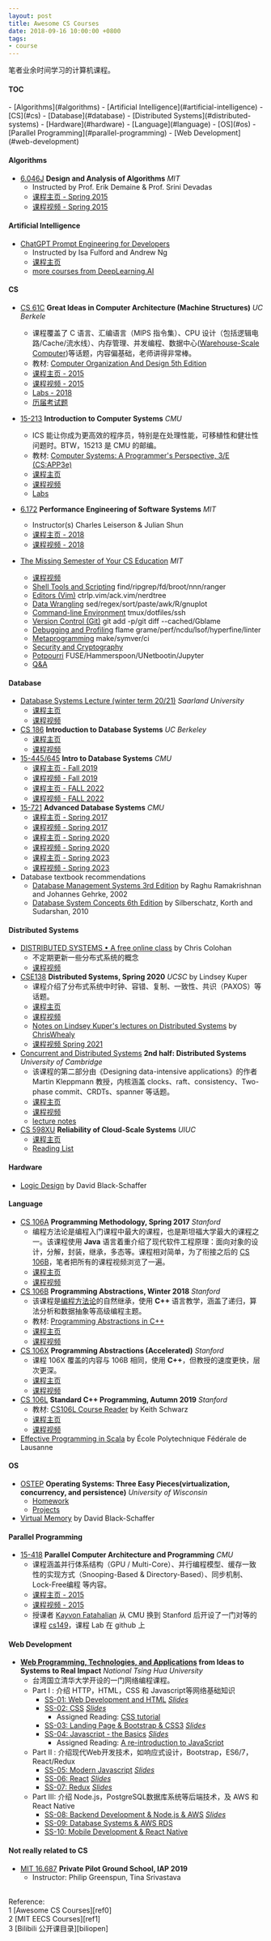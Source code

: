 ```yaml
---
layout: post
title: Awesome CS Courses
date: 2018-09-16 10:00:00 +0800
tags:
- course
---
```


笔者业余时间学习的计算机课程。

<h4>TOC</h4>
- [Algorithms](#algorithms)
- [Artificial Intelligence](#artificial-intelligence)
- [CS](#cs)
- [Database](#database)
- [Distributed Systems](#distributed-systems)
- [Hardware](#hardware)
- [Language](#language)
- [OS](#os)
- [Parallel Programming](#parallel-programming)
- [Web Development](#web-development)

#### Algorithms

- [6.046J][6046J] **Design and Analysis of Algorithms** *MIT*
  - Instructed by Prof. Erik Demaine & Prof. Srini Devadas
  - [课程主页 - Spring 2015][6046J]
  - [课程视频 - Spring 2015][6046J-video]

#### Artificial Intelligence

- [ChatGPT Prompt Engineering for Developers](chatgpt-prompt-engineering-for-developers)
  - Instructed by Isa Fulford and Andrew Ng
  - [课程主页][chatgpt-prompt-engineering-for-developers]
  - [more courses from DeepLearning.AI](https://www.deeplearning.ai/courses/)

#### CS

- [CS 61C][cs61c] **Great Ideas in Computer Architecture (Machine Structures)** *UC Berkele*
    - 课程覆盖了 C 语言、汇编语言（MIPS 指令集）、CPU 设计（包括逻辑电路/Cache/流水线）、内存管理、并发编程、数据中心([Warehouse-Scale Computer][wsc])等话题，内容偏基础，老师讲得非常棒。
    - 教材: [Computer Organization And Design 5th Edition][cs61c-refbook]
    - [课程主页 - 2015][cs61c]
    - [课程视频 - 2015][cs61c-video]
    - [Labs - 2018][cs61c-labs]
    - [历届考试题][cs61c-exam]

- [15-213][15213] **Introduction to Computer Systems** *CMU*
    - ICS 能让你成为更高效的程序员，特别是在处理性能，可移植性和健壮性问题时。BTW，15213 是 CMU 的邮编。
    - 教材: [Computer Systems: A Programmer's Perspective, 3/E (CS:APP3e)][15213-textbook]
    - [课程主页][15213]
    - [课程视频][15213-video]
    - [Labs][15213-labs]

- [6.172][6172] **Performance Engineering of Software Systems** *MIT*
    - Instructor(s) Charles Leiserson & Julian Shun
    - [课程主页 - 2018][6172]
    - [课程视频 - 2018][6172-video]

- [The Missing Semester of Your CS Education][missing-semester] *MIT*
    - [课程视频][missing-semester-video]
    - [Shell Tools and Scripting][ms-shell-tools] find/ripgrep/fd/broot/nnn/ranger
    - [Editors (Vim)][ms-editors] ctrlp.vim/ack.vim/nerdtree
    - [Data Wrangling][ms-data-wrangling] sed/regex/sort/paste/awk/R/gnuplot
    - [Command-line Environment][ms-command-line] tmux/dotfiles/ssh
    - [Version Control (Git)][ms-version-control] git add -p/git diff --cached/Gblame
    - [Debugging and Profiling][ms-debugging-profiling] flame grame/perf/ncdu/lsof/hyperfine/linter
    - [Metaprogramming][ms-metaprogramming] make/symver/ci
    - [Security and Cryptography][ms-security]
    - [Potpourri][ms-potpourri] FUSE/Hammerspoon/UNetbootin/Jupyter
    - [Q&A][ms-qa]

#### Database

- [Database Systems Lecture (winter term 20/21)][dbsys20] *Saarland University*
    - [课程主页][dbsys20]
    - [课程视频][dbsys20-video]
- [CS 186][cs186] **Introduction to Database Systems** *UC Berkeley*
  - [课程主页][cs186]
  - [课程视频][CS186Berkeley]
- [15-445/645][15445] **Intro to Database Systems** *CMU*
  - [课程主页 - Fall 2019](https://15445.courses.cs.cmu.edu/fall2019/)
  - [课程视频 - Fall 2019](https://www.youtube.com/playlist?list=PLSE8ODhjZXjbohkNBWQs_otTrBTrjyohi)
  - [课程主页 - FALL 2022](https://15445.courses.cs.cmu.edu/fall2022/)
  - [课程视频 - FALL 2022](https://www.youtube.com/playlist?list=PLSE8ODhjZXjaKScG3l0nuOiDTTqpfnWFf)
- [15-721][15721] **Advanced Database Systems** *CMU*
  - [课程主页 - Spring 2017](https://15721.courses.cs.cmu.edu/spring2017/schedule.html)
  - [课程视频 - Spring 2017](https://www.youtube.com/playlist?list=PLSE8ODhjZXjYgTIlqf4Dy9KQpQ7kn1Tl0)
  - [课程主页 - Spring 2020](https://15721.courses.cs.cmu.edu/spring2020/schedule.html)
  - [课程视频 - Spring 2020](https://www.youtube.com/playlist?list=PLSE8ODhjZXjasmrEd2_Yi1deeE360zv5O)
  - [课程主页 - Spring 2023](https://15721.courses.cs.cmu.edu/spring2023/schedule.html)
  - [课程视频 - Spring 2023](https://www.youtube.com/playlist?list=PLSE8ODhjZXjYzlLMbX3cR0sxWnRM7CLFn)
- Database textbook recommendations
  - [Database Management Systems 3rd Edition](https://www.amazon.com/Database-Management-Systems-Raghu-Ramakrishnan/dp/0072465638) by Raghu Ramakrishnan and Johannes Gehrke, 2002
  - [Database System Concepts 6th Edition](https://www.amazon.com/dp/0073523321) by Silberschatz, Korth and Sudarshan, 2010

#### Distributed Systems

- [DISTRIBUTED SYSTEMS • A free online class](http://www.distributedsystemscourse.com/) by Chris Colohan
  - 不定期更新一些分布式系统的概念
  - [课程视频][distributedsystemscourse-video]
- [CSE138][cse138] **Distributed Systems, Spring 2020** *UCSC* by Lindsey Kuper
  - 课程介绍了分布式系统中时钟、容错、复制、一致性、共识（PAXOS）等话题。
  - [课程主页][cse138]
  - [课程视频][cse138-2020-video]
  - [Notes on Lindsey Kuper's lectures on Distributed Systems][cse138-2020-notes] by [ChrisWhealy](https://github.com/ChrisWhealy)
  - [课程视频 Spring 2021][cse138-2021-video]
- [Concurrent and Distributed Systems][ConcDisSys] **2nd half: Distributed Systems** *University of Cambridge*
  - 该课程的第二部分由《Designing data-intensive applications》的作者 Martin Kleppmann 教授，内核涵盖 clocks、raft、consistency、Two-phase commit、CRDTs、spanner 等话题。
  - [课程主页][ConcDisSys]
  - [课程视频](https://www.youtube.com/playlist?list=PLeKd45zvjcDFUEv_ohr_HdUFe97RItdiB)
  - [lecture notes](https://www.cl.cam.ac.uk/teaching/2122/ConcDisSys/dist-sys-notes.pdf)
- [CS 598XU][cs598xu] **Reliability of Cloud-Scale Systems** *UIUC*
  - [课程主页][cs598xu]
  - [Reading List][cs598xu-reading-list]

#### Hardware

- [Logic Design](https://www.youtube.com/watch?v=4729f01Fw2U&list=PLiwt1iVUib9vXV5xqD_QCTU5SVMjDN5U_) by 
David Black-Schaffer

#### Language

- [CS 106A][cs106a] **Programming Methodology, Spring 2017** *Stanford*
    - 编程方法论是编程入门课程中最大的课程，也是斯坦福大学最大的课程之一。该课程使用 **Java** 语言着重介绍了现代软件工程原理：面向对象的设计，分解，封装，继承，多态等。课程相对简单，为了衔接之后的 [CS 106B][cs106b]，笔者把所有的课程视频浏览了一遍。
    - [课程主页][cs106a]
    - [课程视频][cs106a-video]
- [CS 106B][cs106b] **Programming Abstractions, Winter 2018** *Stanford*
    - 该课程是[编程方法论][cs106a]的自然继承，使用 **C++** 语言教学，涵盖了递归，算法分析和数据抽象等高级编程主题。
    - 教材: [Programming Abstractions in C++][cs106b-textbook]
    - [课程主页][cs106b]
    - [课程视频][cs106b-video]
- [CS 106X][cs106x] **Programming Abstractions (Accelerated)** *Stanford*
    - 课程 106X 覆盖的内容与 106B 相同，使用 **C++**，但教授的速度更快，层次更深。
    - [课程主页][cs106x]
    - [课程视频][cs106x-video]
- [CS 106L][cs106l] **Standard C++ Programming, Autumn 2019** *Stanford*
    - 教材: [CS106L Course Reader][cs106l-textbook] by Keith Schwarz
    - [课程主页](http://web.stanford.edu/class/cs106l/lectures.html)
    - [课程视频][cs106l-video]
- [Effective Programming in Scala][effective-scala] by École Polytechnique Fédérale de Lausanne

#### OS

- [OSTEP][ostep] **Operating Systems: Three Easy Pieces(virtualization, concurrency, and persistence)** *University of Wisconsin*
    - [Homework][ostep-homework]
    - [Projects][ostep-projects]
- [Virtual Memory](https://www.youtube.com/watch?v=qcBIvnQt0Bw&list=PLiwt1iVUib9s2Uo5BeYmwkDFUh70fJPxX) by 
David Black-Schaffer

#### Parallel Programming

- [15-418][15418] **Parallel Computer Architecture and Programming** *CMU*
    - 课程涵盖并行体系结构（GPU / Multi-Core）、并行编程模型、缓存一致性的实现方式（Snooping-Based & Directory-Based）、同步机制、Lock-Free编程 等内容。
    - [课程主页 - 2015][15418]
    - [课程视频 - 2015][15418-video]
    - 授课者 [Kayvon Fatahalian][kayvonf] 从 CMU 换到 Stanford 后开设了一门对等的课程 [cs149][cs149]，课程 Lab 在 github 上

#### Web Development

- **[Web Programming, Technologies, and Applications][webapp] from Ideas to Systems to Real Impact** *National Tsing Hua University*
    - 台湾国立清华大学开设的一门网络编程课程。
    - Part I  : 介绍 HTTP，HTML，CSS 和 Javascript等网络基础知识
        - [SS-01: Web Development and HTML][ss-01] *[Slides][ss-01-slides]*
        - [SS-02: CSS][ss-02] *[Slides][ss-02-slides]*
            - Assigned Reading: [CSS tutorial][css-tutorial]
        - [SS-03: Landing Page & Bootstrap & CSS3][ss-03] *[Slides][ss-03-slides]*
        - [SS-04: Javascript - the Basics][ss-04] *[Slides][ss-04-slides]*
            - Assigned Reading: [A re-introduction to JavaScript][reintro-js]
    - Part II : 介绍现代Web开发技术，如响应式设计，Bootstrap，ES6/7，React/Redux
        - [SS-05: Modern Javascript][ss-05] *[Slides][ss-05-slides]*
        - [SS-06: React][ss-06] *[Slides][ss-06-slides]*
        - [SS-07: Redux][ss-07] *[Slides][ss-07-slides]*
    - Part III: 介绍 Node.js，PostgreSQL数据库系统等后端技术，及 AWS 和 React Native
        - [SS-08: Backend Development & Node.js & AWS][ss-08] *[Slides][ss-08-slides]*
        - [SS-09: Database Systems & AWS RDS][ss-09]
        - [SS-10: Mobile Development & React Native][ss-10]

#### Not really related to CS

- [MIT 16.687][16687] **Private Pilot Ground School, IAP 2019**
  - Instructor: Philip Greenspun, Tina Srivastava


<br>
<span class="post-meta">
Reference:
</span>
<br>
<span class="post-meta">
1 [Awesome CS Courses][ref0]<br>
2 [MIT EECS Courses][ref1]<br>
3 [Bilibili 公开课目录][biliopen]<br>
</span>

[ref0]: https://github.com/prakhar1989/awesome-courses
[ref1]: http://catalog.mit.edu/subjects/6/
[biliopen]: https://github.com/wenhan-wu/OpenCourseCatalog#%E8%AE%A1%E7%AE%97%E6%9C%BA--computer-science
[ostep]: http://pages.cs.wisc.edu/~remzi/OSTEP/
[ostep-projects]: https://github.com/remzi-arpacidusseau/ostep-projects
[ostep-homework]: http://pages.cs.wisc.edu/~remzi/OSTEP/Homework/homework.html
[cs61c]: http://www-inst.eecs.berkeley.edu/~cs61c/sp15/
[cs61c-video]: https://archive.org/details/ucberkeley-webcast-PL-XXv-cvA_iCl2-D-FS5mk0jFF6cYSJs_?sort=titleSorter
[cs61c-labs]: https://github.com/61c-teach/fa18-lab-starter
[cs61c-exam]: https://hkn.eecs.berkeley.edu/exams/course/CS/61C
[cs61c-refbook]: /assets/pdf/ComputerOrganizationAndDesign5thEdition2014.pdf
[wsc]: /assets/pdf/TheDatacenterAsaComputer.pdf
[15213]: http://www.cs.cmu.edu/~213/index.html
[15213-textbook]: http://csapp.cs.cmu.edu/
[15213-video]: https://scs.hosted.panopto.com/Panopto/Pages/Sessions/List.aspx#folderID=%22b96d90ae-9871-4fae-91e2-b1627b43e25e%22&view=2
[15213-labs]: http://csapp.cs.cmu.edu/3e/labs.html
[cs106a]: http://web.stanford.edu/class/archive/cs/cs106a/cs106a.1176/index.shtml
[cs106a-video]: https://www.bilibili.com/video/av21133071
[cs106b]: http://stanford.edu/class/archive/cs/cs106b/cs106b.1184/index.shtml
[cs106b-video]: https://www.bilibili.com/video/av21620553
[cs106b-textbook]: /assets/pdf/books/Programming.Abstractions.in.CPP.pdf
[cs193a-video]: https://www.youtube.com/watch?v=iBBOUzGS8QU&list=PLBx6OgewIjRoF1eh017uRiPuV42piY_iP&index=2
[cs106x]: http://web.stanford.edu/class/archive/cs/cs106x/cs106x.1182/index.shtml
[cs106x-video]: https://www.bilibili.com/video/av21619854
[cs106l]: http://web.stanford.edu/class/cs106l/index.html
[cs106l-video]: https://www.youtube.com/playlist?list=PLCgD3ws8aVdolCexlz8f3U-RROA0s5jWA
[cs106l-video-bilibili]: https://www.bilibili.com/video/av76247001
[cs106l-textbook]: /assets/pdf/books/cs106l_course_reader.pdf
[webapp]: https://nthu-datalab.github.io/webapp/index.html
[ss-01]: https://www.youtube.com/playlist?list=PLlPcwHqLqJDlD86V7FNTP8d7JBvQmITrP
[ss-01-slides]: https://nthu-datalab.github.io/webapp/slides/web/01_Web_HTML.pdf
[ss-02]: https://www.youtube.com/playlist?list=PLlPcwHqLqJDkGpN5725ZP7jR2vTHayk4E
[ss-02-slides]: https://nthu-datalab.github.io/webapp/slides/web/02_CSS.pdf
[css-tutorial]: https://www.w3schools.com/css/
[ss-03]: https://www.youtube.com/watch?v=JGTk_7kaIQQ&list=PLlPcwHqLqJDlwNSyaBRQ3yao5UyhhxQuf
[ss-03-slides]: https://nthu-datalab.github.io/webapp/slides/web/03_Bootstrap.pdf
[ss-04]: https://www.youtube.com/watch?v=OuDZRFugiSQ&list=PLlPcwHqLqJDlKxQfaWR1apRR9EPLz2-yG
[ss-04-slides]: https://nthu-datalab.github.io/webapp/slides/web/04_Javascript.pdf
[reintro-js]: https://developer.mozilla.org/en-US/docs/Web/JavaScript/A_re-introduction_to_JavaScript
[ss-05]: https://www.youtube.com/watch?v=O0tVDwTAI3E&list=PLlPcwHqLqJDkPXpTPlMh8NtCUC-LWYb-f
[ss-05-slides]: https://nthu-datalab.github.io/webapp/slides/web/05_Modern-Javascript.pdf
[ss-06]: https://www.youtube.com/watch?v=9H1oAOeldNI&list=PLlPcwHqLqJDm9ZW6n7f6JGwLXO9ctuW3R
[ss-06-slides]: https://nthu-datalab.github.io/webapp/slides/react/01_React.pdf
[ss-07]: https://www.youtube.com/watch?v=xaTjMXGw_PA&list=PLlPcwHqLqJDndwtjgYp0mYtllK83Eco1U
[ss-07-slides]: https://nthu-datalab.github.io/webapp/slides/react/02_Redux.pdf
[ss-08]: https://www.youtube.com/watch?v=laTipMRN31k&list=PLlPcwHqLqJDkxqZqqAfElde6eESUCz0YO
[ss-08-slides]: https://nthu-datalab.github.io/webapp/slides/backend/01_Node_Backend.pdf
[ss-09]: https://www.youtube.com/watch?v=7EI1wPfNko4&list=PLlPcwHqLqJDkLsH0P-TiAP_83XQaBWnAS
[ss-10]: https://www.youtube.com/watch?v=umH1M5v2Aqc&list=PLlPcwHqLqJDnhXHlgF4tiKYN-K39zYMtR
[missing-semester]: https://missing.csail.mit.edu/
[missing-semester-video]: https://www.youtube.com/watch?v=Z56Jmr9Z34Q&list=PLyzOVJj3bHQuloKGG59rS43e29ro7I57J
[ms-shell-tools]: https://missing.csail.mit.edu/2020/shell-tools/
[ms-editors]: https://missing.csail.mit.edu/2020/editors/
[ms-data-wrangling]: https://missing.csail.mit.edu/2020/data-wrangling/
[ms-command-line]: https://missing.csail.mit.edu/2020/command-line/
[ms-version-control]: https://missing.csail.mit.edu/2020/version-control/
[ms-debugging-profiling]: https://missing.csail.mit.edu/2020/debugging-profiling/
[ms-metaprogramming]: https://missing.csail.mit.edu/2020/metaprogramming/
[ms-security]: https://missing.csail.mit.edu/2020/security/
[ms-potpourri]: https://missing.csail.mit.edu/2020/potpourri/
[ms-qa]: https://missing.csail.mit.edu/2020/qa/
[15418]: http://15418.courses.cs.cmu.edu/spring2015/
[15418-video]: https://scs.hosted.panopto.com/Panopto/Pages/Sessions/List.aspx#folderID=%22a5862643-2416-49ef-b46b-13465d1b6df0%22
[kayvonf]: http://graphics.stanford.edu/~kayvonf/
[cs149]: http://cs149.stanford.edu/fall19/
[dbsys20]: https://cms.sic.saarland/dbsys20/
[dbsys20-video]: https://www.youtube.com/watch?v=SMLDuYrAZZs&list=PLC4UZxBVGKtd2Dg0PEyxaLK0f-jhJA3A1
[6172]: https://ocw.mit.edu/courses/electrical-engineering-and-computer-science/6-172-performance-engineering-of-software-systems-fall-2018/index.htm
[6172-video]: https://www.youtube.com/playlist?list=PLUl4u3cNGP63VIBQVWguXxZZi0566y7Wf
[6046J]: https://ocw.mit.edu/courses/electrical-engineering-and-computer-science/6-046j-design-and-analysis-of-algorithms-spring-2015/
[6046J-video]: https://www.youtube.com/playlist?list=PLUl4u3cNGP6317WaSNfmCvGym2ucw3oGp
[distributedsystemscourse-video]: https://www.youtube.com/playlist?list=PLOE1GTZ5ouRPbpTnrZ3Wqjamfwn_Q5Y9A
[effective-scala]: https://www.coursera.org/learn/effective-scala/home/welcome
[cse138]: http://composition.al/CSE138-2020-03/
[cse138-2020-video]: https://www.youtube.com/playlist?list=PLNPUF5QyWU8O0Wd8QDh9KaM1ggsxspJ31
[cse138-2020-notes]: https://github.com/ChrisWhealy/DistributedSystemNotes
[ConcDisSys]: https://www.cl.cam.ac.uk/teaching/2122/ConcDisSys/
[cse138-2021-video]: https://www.youtube.com/playlist?list=PLNPUF5QyWU8PydLG2cIJrCvnn5I_exhYx
[15445]: https://15445.courses.cs.cmu.edu/
[chatgpt-prompt-engineering-for-developers]: https://learn.deeplearning.ai/chatgpt-prompt-eng/lesson/1/introduction
[15721]: https://15721.courses.cs.cmu.edu/
[cs186]: https://cs186berkeley.net/
[CS186Berkeley]: https://www.youtube.com/@CS186Berkeley/playlists
[cs598xu]: https://cs598txu-uiuc.github.io/spring22/index.html
[cs598xu-reading-list]: https://cs598txu-uiuc.github.io/spring22/readings.html
[16687]: https://www.youtube.com/playlist?list=PLUl4u3cNGP63cUdAG3v311Vl72ozOiK25
